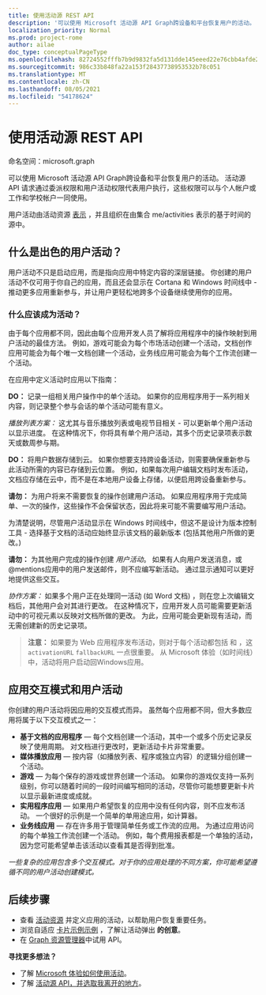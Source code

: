 ```yaml
---
title: 使用活动源 REST API
description: '可以使用 Microsoft 活动源 API Graph跨设备和平台恢复用户的活动。 活动源 API 请求通过委派权限和用户活动权限代表用户执行，这些权限可以与个人帐户或工作和学校帐户一同使用。 '
localization_priority: Normal
ms.prod: project-rome
author: ailae
doc_type: conceptualPageType
ms.openlocfilehash: 82724552fffb7b9d9832fa5d131dde145eeed22e76cbb4afde2d25e08399ea7c
ms.sourcegitcommit: 986c33b848fa22a153f28437738953532b78c051
ms.translationtype: MT
ms.contentlocale: zh-CN
ms.lasthandoff: 08/05/2021
ms.locfileid: "54178624"
---
```

# <a name="use-the-activity-feed-rest-api"></a>使用活动源 REST API

命名空间：microsoft.graph

可以使用 Microsoft 活动源 API Graph跨设备和平台恢复用户的活动。 活动源 API 请求通过委派权限和用户活动权限代表[](/graph/permissions-reference#delegated-permissions-application-permissions-and-effective-permissions)用户执行，这些权限可以[](/graph/permissions-reference)与个人帐户或工作和学校帐户一同使用。

用户活动由活动资源 [表示](/graph/api/resources/projectrome-activity) ，并且组织在由集合 me/activities 表示的基于时间的源中。
<!-- Add missing content.
Each activity represents a unique...
-->
## <a name="what-makes-a-great-user-activity"></a>什么是出色的用户活动？

用户活动不只是启动应用，而是指向应用中特定内容的深层链接。 你创建的用户活动不仅可用于你自己的应用，而且还会显示在 Cortana 和 Windows 时间线中 - 推动更多应用重新参与，并让用户更轻松地跨多个设备继续使用你的应用。

### <a name="what-should-become-an-activity"></a>什么应该成为活动？

由于每个应用都不同，因此由每个应用开发人员了解将应用程序中的操作映射到用户活动的最佳方法。 例如，游戏可能会为每个市场活动创建一个活动，文档创作应用可能会为每个唯一文档创建一个活动，业务线应用可能会为每个工作流创建一个活动。

在应用中定义活动时应用以下指南：

**DO：** 记录一组相关用户操作中的单个活动。
如果你的应用程序用于一系列相关内容，则记录整个参与会话的单个活动可能有意义。

*播放列表方案：* 这尤其与音乐播放列表或电视节目相关 - 可以更新单个用户活动以显示进度。 在这种情况下，你将具有单个用户活动，其多个历史记录项表示[](/graph/api/resources/projectrome-historyitem)数天或数周参与期。

**DO：** 将用户数据存储到云。
如果你想要支持跨设备活动，则需要确保重新参与此活动所需的内容已存储到云位置。 例如，如果每次用户编辑文档时发布活动，文档应存储在云中，而不是在本地用户设备上存储，以便启用跨设备重新参与。

**请勿：** 为用户将来不需要恢复的操作创建用户活动。
如果应用程序用于完成简单、一次的操作，这些操作不会保留状态，因此将来可能不需要编写用户活动。

为清楚说明，尽管用户活动显示在 Windows 时间线中，但这不是设计为版本控制工具 - 选择基于文档的活动应始终显示该文档的最新版本 (包括其他用户所做的更改。) 

**请勿：** 为其他用户完成的操作创建 *用户活动*。
如果有人向用户发送消息，或@mentions应用中的用户发送邮件，则不应编写新活动。 通过显示通知可以更好地提供这些交互。

*协作方案：* 如果多个用户正在处理同一活动 (如 Word 文档) ，则在您上次编辑文档后，其他用户会对其进行更改。 在这种情况下，应用开发人员可能需要更新活动中的可视元素以反映对文档所做的更改。 为此，应用可能会更新现有活动，而无需创建新的历史记录项。

>**注意：** 如果要为 Web 应用程序发布活动，则对于每个活动都包括 和 ，这 `activationURL` `fallbackURL` 一点很重要。 从 Microsoft 体验（如时间线）中，活动将用户启动回Windows应用。

## <a name="app-interaction-patterns-and-user-activities"></a>应用交互模式和用户活动
你创建的用户活动将因应用的交互模式而异。 虽然每个应用都不同，但大多数应用将属于以下交互模式之一：

* **基于文档的应用程序** — 每个文档创建一个活动，其中一个或多个历史记录反映了使用周期。 对文档进行更改时，更新活动卡片非常重要。
* **媒体播放应用** — 按内容（如播放列表、程序或独立内容）的逻辑分组创建一个活动。
* **游戏** — 为每个保存的游戏或世界创建一个活动。 如果你的游戏仅支持一系列级别，你可以随着时间的一段时间编写相同的活动，尽管你可能想要更新卡片以显示最新进度或成就。
* **实用程序应用** — 如果用户希望恢复的应用中没有任何内容，则不应发布活动。 一个很好的示例是一个简单的单用途应用，如计算器。
* **业务线应用** — 存在许多用于管理简单任务或工作流的应用。 为通过应用访问的每个单独工作流创建一个活动。 例如，每个费用报表都是一个单独的活动，因为您可能希望单击该活动以查看其是否得到批准。

*一些复杂的应用包含多个交互模式。对于你的应用处理的不同方案，你可能希望遵循不同的用户活动创建模式。*

<!-- Add content or remove H2.
## Common use cases
-->

## <a name="next-steps"></a>后续步骤

- 查看 [活动资源](/graph/api/resources/projectrome-activity) 并定义应用的活动，以帮助用户恢复重要任务。
- 浏览自适应 [卡片示例示例](https://adaptivecards.io/samples/) ，了解让活动弹出 **的创意**。
- 在 [Graph 资源管理器](https://developer.microsoft.com/graph/graph-explorer)中试用 API。

**寻找更多想法？**

- 了解 [Microsoft 体验如何使用活动](https://channel9.msdn.com/events/Build/2017/B8108)。
- 了解 [活动源 API，并选取我离开的地方](https://channel9.msdn.com/Events/Windows/Windows-Developer-Day-Fall-Creators-Update/WinDev011)。
